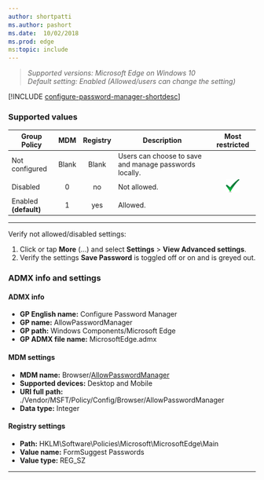 ```yaml
---
author: shortpatti
ms.author: pashort
ms.date:  10/02/2018
ms.prod: edge
ms:topic: include
---
```


<!-- ## Configure Password Manager -->
>*Supported versions: Microsoft Edge on Windows 10*<br>
>*Default setting:  Enabled (Allowed/users can change the setting)*

[!INCLUDE [configure-password-manager-shortdesc](../shortdesc/configure-password-manager-shortdesc.md)]

### Supported values

|Group Policy  |MDM |Registry |Description |Most restricted |
|---|:---:|:---:|---|:---:|
|Not configured |Blank |Blank |Users can choose to save and manage passwords locally. | |
|Disabled |0 |no |Not allowed. |![Most restricted value](../images/check-gn.png) |
|Enabled<br>**(default)** |1 |yes |Allowed. | |
---

Verify not allowed/disabled settings:
1. Click or tap **More** (…) and select **Settings** > **View Advanced settings**.
2. Verify the settings **Save Password** is toggled off or on and is greyed out.

### ADMX info and settings
#### ADMX info
- **GP English name:** Configure Password Manager
- **GP name:** AllowPasswordManager
- **GP path:** Windows Components/Microsoft Edge
- **GP ADMX file name:** MicrosoftEdge.admx

#### MDM settings
- **MDM name:** Browser/[AllowPasswordManager](https://docs.microsoft.com/en-us/windows/client-management/mdm/policy-csp-browser#browser-allowpasswordmanager)
- **Supported devices:** Desktop and Mobile
- **URI full path:** ./Vendor/MSFT/Policy/Config/Browser/AllowPasswordManager 
- **Data type:** Integer

#### Registry settings
- **Path:** HKLM\Software\Policies\Microsoft\MicrosoftEdge\Main 
- **Value name:** FormSuggest Passwords
- **Value type:** REG_SZ

<hr>